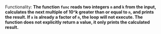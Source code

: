 Functionality: **The function `func` reads two integers `n` and `k` from the input, calculates the next multiple of 10^k greater than or equal to `n`, and prints the result. If `x` is already a factor of `n`, the loop will not execute. The function does not explicitly return a value, it only prints the calculated result.**